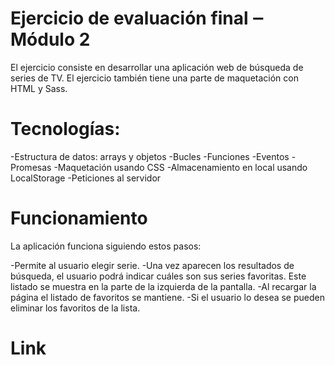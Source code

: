 

# Ejercicio de evaluación final ‒ Módulo 2
El ejercicio consiste en desarrollar una aplicación web de búsqueda de series de TV. El ejercicio también
tiene una parte de maquetación con HTML y Sass.

# Tecnologías:

-Estructura de datos: arrays y objetos
-Bucles
-Funciones
-Eventos
-Promesas
-Maquetación usando CSS
-Almacenamiento en local usando LocalStorage
-Peticiones al servidor

# Funcionamiento

La aplicación funciona siguiendo estos pasos:

-Permite al usuario elegir serie.
-Una vez aparecen los resultados de búsqueda, el usuario podrá indicar cuáles son sus series
favoritas. Este listado se muestra en la parte de la izquierda de la pantalla.
-Al recargar la página el listado de favoritos se mantiene.
-Si el usuario lo desea se pueden eliminar los favoritos de la lista.

# Link



